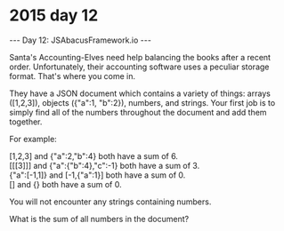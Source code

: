 # 2015 day 12

--- Day 12: JSAbacusFramework.io ---

Santa's Accounting-Elves need help balancing the books after a recent order.  Unfortunately, their accounting software uses a peculiar storage format.  That's where you come in.



They have a JSON document which contains a variety of things: arrays ([1,2,3]), objects ({"a":1, "b":2}), numbers, and strings.  Your first job is to simply find all of the numbers throughout the document and add them together.



For example:



[1,2,3] and {"a":2,"b":4} both have a sum of 6.\
[[[3]]] and {"a":{"b":4},"c":-1} both have a sum of 3.\
{"a":[-1,1]} and [-1,{"a":1}] both have a sum of 0.\
[] and {} both have a sum of 0.



You will not encounter any strings containing numbers.



What is the sum of all numbers in the document?



